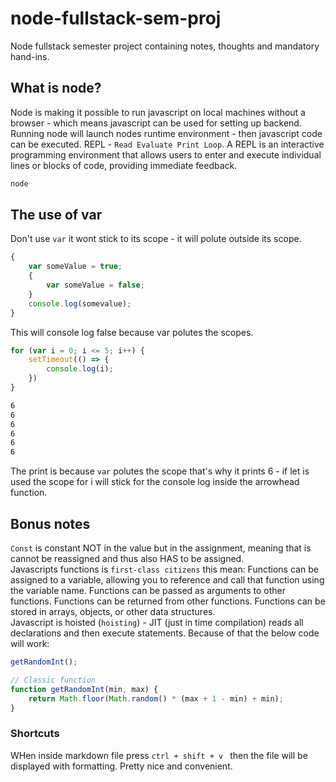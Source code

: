 # node-fullstack-sem-proj
Node fullstack semester project containing notes, thoughts and mandatory hand-ins.


## What is node?
Node is making it possible to run javascript on local machines without a browser - which means javascript can be used for setting up backend.
<br>
Running node will launch nodes runtime environment - then javascript code can be executed.
REPL - `Read Evaluate Print Loop`. A REPL is an interactive programming environment that allows users to enter and execute individual lines or blocks of code, providing immediate feedback. 
```bash
node
```

## The use of var
Don't use `var` it wont stick to its scope - it will polute outside its scope.
```javascript
{
    var someValue = true;
    {
        var someValue = false;
    }
    console.log(somevalue);
}
```
This will console log false because var polutes the scopes.

```javascript
for (var i = 0; i <= 5; i++) {
    setTimeout(() => {
        console.log(i);
    })
}
```
```bash
6
6
6
6
6
6
```
The print is because `var` polutes the scope that's why it prints 6 - if let is used the scope for i will stick for the console log inside the arrowhead function.


## Bonus notes
`Const` is constant NOT in the value but in the assignment, meaning that is cannot be reassigned and thus also HAS to be assigned.
<br>
Javascripts functions is `first-class citizens` this mean:
Functions can be assigned to a variable, allowing you to reference and call that function using the variable name.
Functions can be passed as arguments to other functions.
Functions can be returned from other functions.
Functions can be stored in arrays, objects, or other data structures.
<br>
Javascript is hoisted (`hoisting`) - JIT (just in time compilation) reads all declarations and then execute statements.
Because of that the below code will work:
```javascript
getRandomInt();

// Classic function
function getRandomInt(min, max) {
    return Math.floor(Math.random() * (max + 1 - min) + min);
}
```

### Shortcuts
WHen inside markdown file press `ctrl + shift + v ` then the file will be displayed with formatting. Pretty nice and convenient.